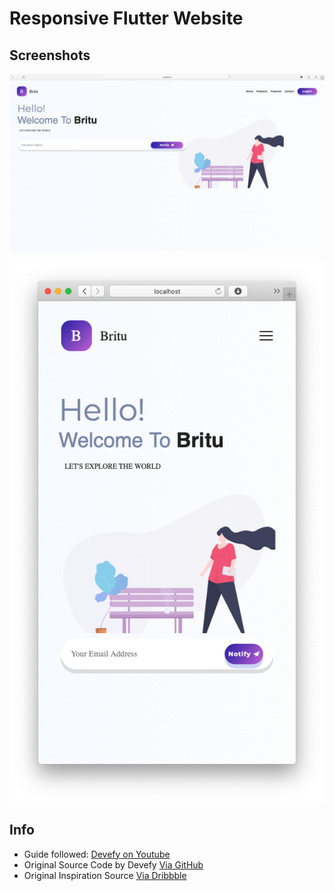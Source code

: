 # Responsive Flutter Website

## Screenshots

<p align="center">
    <img src="./web/assets/readme_image01.png" />
</p>

<p align="center">
    <img src="./web/assets/readme_image02.png" />
</p>

## Info

- Guide followed: [Devefy on Youtube](https://www.youtube.com/watch?v=87cz-ihAJ-8&t=68s)
- Original Source Code by Devefy [Via GitHub](https://github.com/devefy/Flutter-Web-Landing-Page)
- Original Inspiration Source [Via Dribbble](https://dribbble.com/shots/4790752-Britu-Landing-Page)

